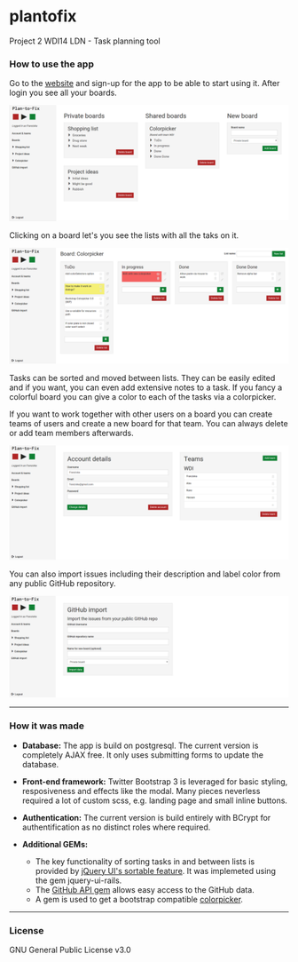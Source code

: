 # plantofix
Project 2 WDI14 LDN - Task planning tool

### How to use the app

Go to the [website](plantofix.herokuapp.com) and sign-up for the app to be able to start using it. After login you see all your boards.

![](./app/assets/images/screenshot3.png)

Clicking on a board let's you see the lists with all the taks on it.

![](./app/assets/images/screenshot1.png)

Tasks can be sorted and moved between lists. They can be easily edited and if you want, you can even add extensive notes to a task.
If you fancy a colorful board you can give a color to each of the tasks via a colorpicker. 

If you want to work together with other users on a board you can create teams of users and create a new board for that team. You can always delete or add team members afterwards.

![](./app/assets/images/screenshot2.png)

You can also import issues including their description and label color from any public GitHub repository.

![](./app/assets/images/screenshot4.png)

---

### How it was made
* **Database:** The app is build on postgresql. The current version is completely AJAX free. It only uses submitting forms to update the database.

* **Front-end framework:** Twitter Bootstrap 3 is leveraged for basic styling, resposiveness and effects like the modal. Many pieces neverless required a lot of custom scss, e.g. landing page and small inline buttons.

* **Authentication:** The current version is build entirely with BCrypt for authentification as no distinct roles where required.

* **Additional GEMs:** 
  * The key functionality of sorting tasks in and between lists is provided by [jQuery UI's sortable feature](https://jqueryui.com/sortable/). It was implemeted using the gem jquery-ui-rails.
  * The [GitHub API gem](https://github.com/peter-murach/github) allows easy access to the GitHub data.
  * A gem is used to get a bootstrap compatible [colorpicker](http://mjolnic.com/bootstrap-colorpicker/).
---

### License
GNU General Public License v3.0